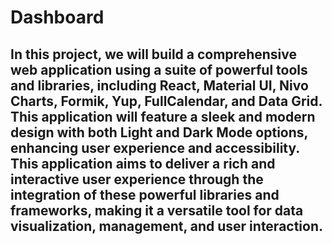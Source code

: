 # Dashboard
In this project, we will build a comprehensive web application using a suite of powerful tools and libraries, including React, Material UI, Nivo Charts, Formik, Yup, FullCalendar, and Data Grid. This application will feature a sleek and modern design with both Light and Dark Mode options, enhancing user experience and accessibility.
This application aims to deliver a rich and interactive user experience through the integration of these powerful libraries and frameworks, making it a versatile tool for data visualization, management, and user interaction.
-----------------------------------------------------------------------------------------------------------------------------------------------------------------------
